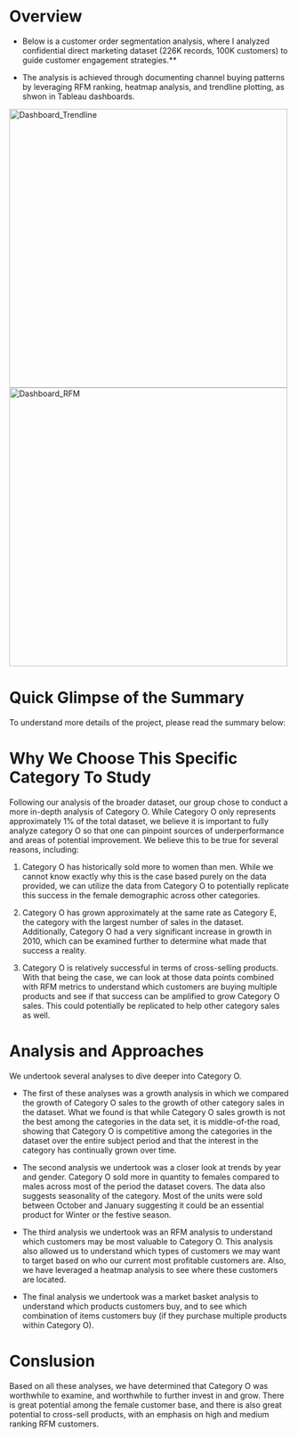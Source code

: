 # Overview 

- Below is a customer order segmentation analysis, where I analyzed confidential direct marketing dataset (226K records, 100K customers) to guide customer engagement strategies.**

- The analysis is achieved through documenting channel buying patterns by leveraging RFM ranking, heatmap analysis, and trendline plotting, as shwon in Tableau dashboards.

<img width="500" alt="Dashboard_Trendline" src="https://user-images.githubusercontent.com/59977422/230797527-97e71959-1844-4bf0-a85e-834b0fe713f1.png">


<img width="500" alt="Dashboard_RFM" src="https://user-images.githubusercontent.com/59977422/230797597-cd802dee-8073-46f2-a867-b3458a1c335d.png">


# Quick Glimpse of the Summary
To understand more details of the project, please read the summary below:

# Why We Choose This Specific Category To Study
Following our analysis of the broader dataset, our group chose to conduct a more in-depth analysis of Category O. While Category O only represents approximately 1% of the total dataset, we believe it is important to fully analyze category O so that one can pinpoint sources of underperformance and areas of potential improvement. We believe this to be true for several reasons, including: 


1. Category O has historically sold more to women than men. While we cannot know exactly why this is the case based purely on the data provided, we can utilize the data from Category O to potentially replicate this success in the female demographic across other categories. 

2. Category O has grown approximately at the same rate as Category E, the category with the largest number of sales in the dataset. Additionally, Category O had a very significant increase in growth in 2010, which can be examined further to determine what made that success a reality. 

3. Category O is relatively successful in terms of cross-selling products. With that being the case, we can look at those data points combined with RFM metrics to understand which customers are buying multiple products and see if that success can be amplified to grow Category O sales. This could potentially be replicated to help other category sales as well. 

# Analysis and Approaches
We undertook several analyses to dive deeper into Category O. 

- The first of these analyses was a growth analysis in which we compared the growth of Category O sales to the growth of other category sales in the dataset. What we found is that while Category O sales growth is not the best among the categories in the data set, it is middle-of-the road, showing that Category O is competitive among the categories in the dataset over the entire subject period and that the interest in the category has continually grown over time. 


- The second analysis we undertook was a closer look at trends by year and gender. Category O sold more in quantity to females compared to males across most of the period the dataset covers. The data also suggests seasonality of the category. Most of the units were sold between October and January suggesting it could be an essential product for Winter or the festive season. 


- The third analysis we undertook was an RFM analysis to understand which customers may be most valuable to Category O. This analysis also allowed us to understand which types of customers we may want to target based on who our current most profitable customers are. Also, we have leveraged a heatmap analysis to see where these customers are located.


- The final analysis we undertook was a market basket analysis to understand which products customers buy, and to see which combination of items customers buy (if they purchase multiple products within Category O). 

# Conslusion
Based on all these analyses, we have determined that Category O was worthwhile to examine, and worthwhile to further invest in and grow. There is great potential among the female customer base, and there is also great potential to cross-sell products, with an emphasis on high and medium ranking RFM customers. 
